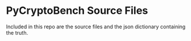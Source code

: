 # PyCryptoBench Source Files

Included in this repo are the source files and the json dictionary containing the truth.
